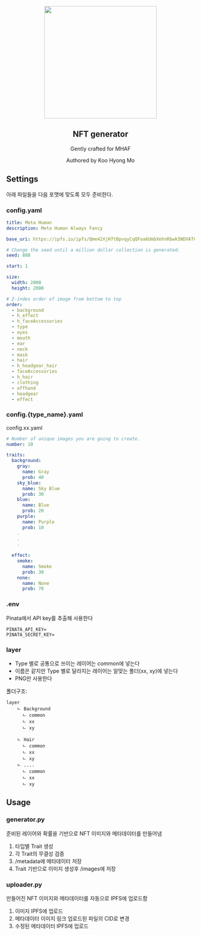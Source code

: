 <div align="center">
<img width="300" src="https://www.mhaf.io/assets/icons/mhaf_full_black.svg"/>
  <h2 align="center">NFT generator</h2>
  <p align="center">Gently crafted for MHAF</p>
  <p align="center">Authored by Koo Hyong Mo</p>
</div>

## Settings
아래 파일들을 다음 포맷에 맞도록 모두 준비한다.

### config.yaml
```yaml
title: Meta Human
description: Meta Human Always Fancy

base_uri: https://ipfs.io/ipfs/Qme42XjH7tBpvqyCqQFoa6UmbXehnRbwk5NDVATCSVQvf3

# Change the seed until a million dollar collection is generated.
seed: 888

start: 1

size:
  width: 2000
  height: 2000

# Z-index order of image from bottom to top
order:
  - background
  - h_effect
  - h_faceAccessories
  - type
  - eyes
  - mouth
  - ear
  - neck
  - mask
  - hair
  - h_headgear_hair
  - faceAccessories
  - h_hair
  - clothing
  - offhand
  - headgear
  - effect
```

### config.{type_name}.yaml
config.xx.yaml
```yaml
# Number of unique images you are going to create.
number: 10

traits:
  background:
    gray:
      name: Gray
      prob: 40
    sky_blue:
      name: Sky Blue
      prob: 30
    blue:
      name: Blue
      prob: 20
    purple:
      name: Purple
      prob: 10
    .
    .
    .
    
  effect:
    smoke:
      name: Smoke
      prob: 30
    none:
      name: None
      prob: 70
```

### .env
Pinata에서 API key를 추출해 사용한다
```text
PINATA_API_KEY=
PINATA_SECRET_KEY=
```

### layer

- Type 별로 공통으로 쓰이는 레이어는 common에 넣는다
- 이름은 같지만 Type 별로 달라지는 레이어는 알맞는 폴더(xx, xy)에 넣는다
- PNG만 사용한다

폴더구조:
```text
layer		
    ㄴ Background	
      ㄴ common
      ㄴ xx
      ㄴ xy
    
    ㄴ Hair	
      ㄴ common
      ㄴ xx
      ㄴ xy
    ㄴ ....	
      ㄴ common
      ㄴ xx
      ㄴ xy
```

## Usage

### generator.py

준비된 레이어와 확률을 기반으로 NFT 이미지와 메타데이터를 만들어냄

1. 타입별 Trait 생성
2. 각 Trait의 무결성 검증
3. /metadata에 메타데이터 저장
4. Trait 기반으로 이미지 생성후 /images에 저장

### uploader.py

만들어진 NFT 이미지와 메타데이터를 자동으로 IPFS에 업로드함

1. 이미지 IPFS에 업로드
2. 메타데이터 이미지 링크 업로드된 파일의 CID로 변경
3. 수정된 메타데이터 IPFS에 업로드

